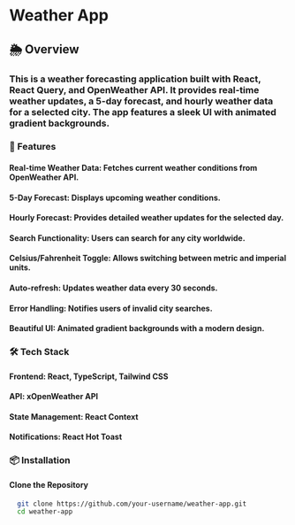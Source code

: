 # Weather App
## 🌦 Overview
 
### This is a weather forecasting application built with React, React Query, and OpenWeather API. It provides real-time weather updates, a 5-day forecast, and hourly weather data for a selected city. The app features a sleek UI with animated gradient backgrounds.

### 🚀 Features

#### Real-time Weather Data: Fetches current weather conditions from OpenWeather API.

#### 5-Day Forecast: Displays upcoming weather conditions.

#### Hourly Forecast: Provides detailed weather updates for the selected day.

#### Search Functionality: Users can search for any city worldwide.

#### Celsius/Fahrenheit Toggle: Allows switching between metric and imperial units.

#### Auto-refresh: Updates weather data every 30 seconds.

#### Error Handling: Notifies users of invalid city searches.

#### Beautiful UI: Animated gradient backgrounds with a modern design.

### 🛠 Tech Stack

#### Frontend: React, TypeScript, Tailwind CSS

#### API: xOpenWeather API

#### State Management: React Context

#### Notifications: React Hot Toast

### 📦 Installation

#### Clone the Repository

```bash
  git clone https://github.com/your-username/weather-app.git
  cd weather-app
```
